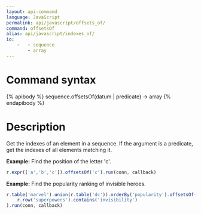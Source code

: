```yaml
---
layout: api-command
language: JavaScript
permalink: api/javascript/offsets_of/
command: offsetsOf
alias: api/javascript/indexes_of/
io:
    -   - sequence
        - array
---
```


# Command syntax #

{% apibody %}
sequence.offsetsOf(datum | predicate) &rarr; array
{% endapibody %}

# Description #

Get the indexes of an element in a sequence. If the argument is a predicate, get the indexes of all elements matching it.

__Example:__ Find the position of the letter 'c'.

```js
r.expr(['a','b','c']).offsetsOf('c').run(conn, callback)
```

__Example:__ Find the popularity ranking of invisible heroes.

```js
r.table('marvel').union(r.table('dc')).orderBy('popularity').offsetsOf(
    r.row('superpowers').contains('invisibility')
).run(conn, callback)
```

